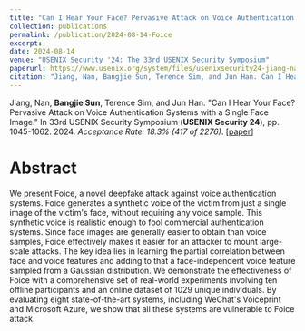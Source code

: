 ```yaml
---
title: "Can I Hear Your Face? Pervasive Attack on Voice Authentication Systems with a Single Face Image"
collection: publications
permalink: /publication/2024-08-14-Foice
excerpt: 
date: 2024-08-14
venue: "USENIX Security '24: The 33rd USENIX Security Symposium"
paperurl: https://www.usenix.org/system/files/usenixsecurity24-jiang-nan.pdf
citation: "Jiang, Nan, Bangjie Sun, Terence Sim, and Jun Han. Can I Hear Your Face? Pervasive Attack on Voice Authentication Systems with a Single Face Image. In 33rd USENIX Security Symposium (USENIX Security 24), pp. 1045-1062. 2024."
---
```

Jiang, Nan, **Bangjie Sun**, Terence Sim, and Jun Han. "Can I Hear Your Face? Pervasive Attack on Voice Authentication Systems with a Single Face Image." In 33rd USENIX Security Symposium (**USENIX Security 24**), pp. 1045-1062. 2024. *Acceptance Rate: 18.3% (417 of 2276)*. \[[paper](https://www.usenix.org/system/files/usenixsecurity24-jiang-nan.pdf)\]


Abstract
=====
We present Foice, a novel deepfake attack against voice authentication systems. Foice generates a synthetic voice of the victim from just a single image of the victim's face, without requiring any voice sample. This synthetic voice is realistic enough to fool commercial authentication systems. Since face images are generally easier to obtain than voice samples, Foice effectively makes it easier for an attacker to mount large-scale attacks. The key idea lies in learning the partial correlation between face and voice features and adding to that a face-independent voice feature sampled from a Gaussian distribution. We demonstrate the effectiveness of Foice with a comprehensive set of real-world experiments involving ten offline participants and an online dataset of 1029 unique individuals. By evaluating eight state-of-the-art systems, including WeChat's Voiceprint and Microsoft Azure, we show that all these systems are vulnerable to Foice attack.